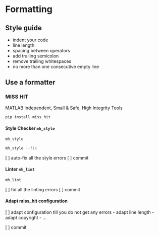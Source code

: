 # Formatting

## Style guide

 - indent your code
 - line length
 - spacing between operators
 - add trailing semicolon
 - remove trailing whitespaces
 - no more than one consecutive empty line

## Use a formatter

### MISS HIT

MATLAB Independent, Small & Safe, High Integrity Tools

```bash
pip install miss_hit
```

#### Style Checker `mh_style`

```bash
mh_style
```

```bash
mh_style --fix
```

[ ] auto-fix all the style errors
[ ] commit

#### Linter `mh_lint`

```bash
mh_lint
```

[ ] fid all the linting errors
[ ] commit

#### Adapt miss_hit configuration

[ ] adapt configuration till you do not get any errors
    - adapt line length
    - adapt copyright
    - ...

[ ] commit
